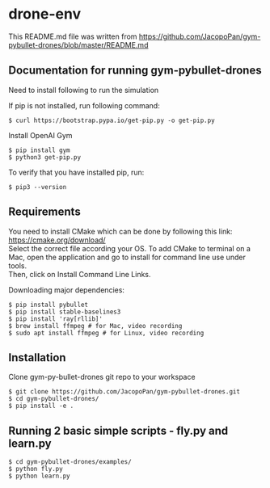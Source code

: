 # drone-env

This README.md file was written from https://github.com/JacopoPan/gym-pybullet-drones/blob/master/README.md

## Documentation for running gym-pybullet-drones

Need to install following to run the simulation 

If pip is not installed, run following command: 
```
$ curl https://bootstrap.pypa.io/get-pip.py -o get-pip.py
```

Install OpenAI Gym 
```
$ pip install gym 
$ python3 get-pip.py
```

To verify that you have installed pip, run:
```
$ pip3 --version 
```

## Requirements 

You need to install CMake which can be done by following this link: https://cmake.org/download/  
Select the correct file according your OS. 
To add CMake to terminal on a Mac, open the application and go to install for command line use under tools.  
Then, click on Install Command Line Links. 

Downloading major dependencies:
```
$ pip install pybullet
$ pip install stable-baselines3
$ pip install 'ray[rllib]'
$ brew install ffmpeg # for Mac, video recording
$ sudo apt install ffmpeg # for Linux, video recording
```

## Installation 

Clone gym-py-bullet-drones git repo to your workspace 
```
$ git clone https://github.com/JacopoPan/gym-pybullet-drones.git
$ cd gym-pybullet-drones/
$ pip install -e .
```

## Running 2 basic simple scripts - fly.py and learn.py
```
$ cd gym-pybullet-drones/examples/
$ python fly.py   
$ python learn.py 
```
